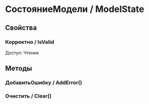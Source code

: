 
# СостояниеМодели / ModelState

  
## Свойства

    
### Корректно / IsValid
	
Доступ: Чтение
## Методы

    
### ДобавитьОшибку / AddError()


### Очистить / Clear()

